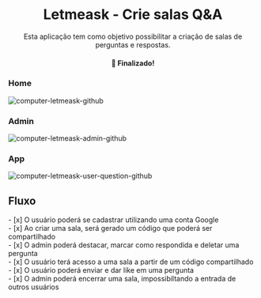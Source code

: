 <h1 align="center">Letmeask - Crie salas Q&A</h1>
<p align="center">Esta aplicação tem como objetivo possibilitar a criação de salas de perguntas e respostas.</p>

<h4 align="center"> 
    🚀 Finalizado!
</h4>

### Home
![computer-letmeask-github](https://user-images.githubusercontent.com/63724035/127915685-bab1af31-29a3-46ac-8bb8-ccac65cbfb46.png)
### Admin
![computer-letmeask-admin-github](https://user-images.githubusercontent.com/63724035/127915725-d2031b54-227c-4803-b1a3-f52e3ac4dfa2.png)
### App 
![computer-letmeask-user-question-github](https://user-images.githubusercontent.com/63724035/127915780-3f55c5b1-4f9b-40c9-990b-b93eabb3972a.png)



<h2>Fluxo</h2>
- [x] O usuário poderá se cadastrar utilizando uma conta Google <br/>
- [x] Ao criar uma sala, será gerado um código que poderá ser compartilhado <br/>
- [x] O admin poderá destacar, marcar como respondida e deletar uma pergunta <br/>
- [x] O usuário terá acesso a uma sala a partir de um código compartilhado <br/>
- [x] O usuário poderá enviar e dar like em uma pergunta <br/>
- [x] O admin poderá encerrar uma sala, impossibiltando a entrada de outros usuários
